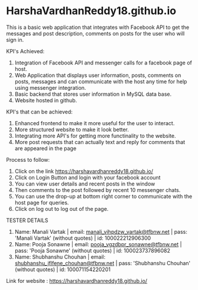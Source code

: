 # HarshaVardhanReddy18.github.io

This is a basic web application that integrates with Facebook API to get the messages and post description, comments on posts for the user who will sign in.

KPI's Achieved:

1) Integration of Facebook API and messenger calls for a facebook page of host.
2) Web Application that displays user information, posts, comments on posts, messages and can communicate with the host any time for help using messenger integration.
3) Basic backend that stores user information in MySQL data base.
4) Website hosted in github.

KPI's that can be achieved:

1) Enhanced frontend to make it more useful for the user to interact.
2) More structured website to make it look better.
3) Integrating more API's for getting more functinality to the website.
4) More post requests that can actually text and reply for comments that are appeared in the page

Process to follow:

1) Click on the link https://harshavardhanreddy18.github.io/ 
2) Click on Login Button and login with your facebook account
3) You can view user details and recent posts in the window
4) Then comments to the post followed by recent 10 messenger chats.
5) You can use the drop-up at bottom right corner to communicate with the host page for queries.
6) Click on log out to log out of the page.

TESTER DETAILS
1) Name: Manali Vartak      | email: manali_vihpdzw_vartak@tfbnw.net      | pass: 'Manali Vartak'      (without quotes) | id: 100022212906300
2) Name: Pooja Sonawne      | email: pooja_vgzdbpr_sonawne@tfbnw.net      | pass: 'Pooja Sonawne'      (without quotes) | id: 100023737896082
3) Name: Shubhanshu Chouhan | email: shubhanshu_jflfene_chouhan@tfbnw.net | pass: 'Shubhanshu Chouhan' (without quotes) | id: 100071154220201

Link for website : https://harshavardhanreddy18.github.io/
